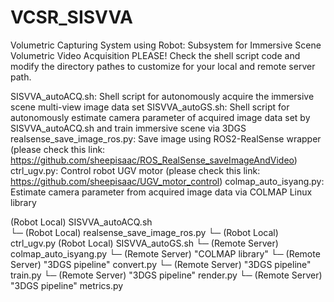 # VCSR_SISVVA
Volumetric Capturing System using Robot: Subsystem for Immersive Scene Volumetric Video Acquisition
PLEASE! Check the shell script code and modify the directory pathes to customize for your local and remote server path.

SISVVA_autoACQ.sh:             Shell script for autonomously acquire the immersive scene multi-view image data set
SISVVA_autoGS.sh:              Shell script for autonomously estimate camera parameter of acquired image data set by SISVVA_autoACQ.sh and train immersive scene via 3DGS
realsense_save_image_ros.py:   Save image using ROS2-RealSense wrapper (please check this link: https://github.com/sheepisaac/ROS_RealSense_saveImageAndVideo)
ctrl_ugv.py:                   Control robot UGV motor (please check this link: https://github.com/sheepisaac/UGV_motor_control)
colmap_auto_isyang.py:         Estimate camera parameter from acquired image data via COLMAP Linux library

(Robot Local) SISVVA_autoACQ.sh <br/>
  └─ (Robot Local) realsense_save_image_ros.py
  └─ (Robot Local) ctrl_ugv.py
(Robot Local) SISVVA_autoGS.sh
  └─ (Remote Server) colmap_auto_isyang.py
      └─ (Remote Server) "COLMAP library" 
  └─ (Remote Server) "3DGS pipeline" convert.py
  └─ (Remote Server) "3DGS pipeline" train.py
  └─ (Remote Server) "3DGS pipeline" render.py
  └─ (Remote Server) "3DGS pipeline" metrics.py
